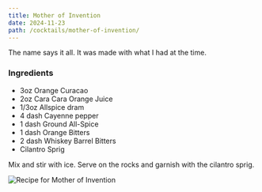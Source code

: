 ```yaml
---
title: Mother of Invention
date: 2024-11-23
path: /cocktails/mother-of-invention/
---
```


The name says it all. It was made with what I had at the time.

### Ingredients

* 3oz Orange Curacao
* 2oz Cara Cara Orange Juice
* 1/3oz Allspice dram
* 4 dash Cayenne pepper
* 1 dash Ground All-Spice
* 1 dash Orange Bitters
* 2 dash Whiskey Barrel Bitters
* Cilantro Sprig

Mix and stir with ice. Serve on the rocks and garnish with the cilantro sprig.

![Recipe for Mother of Invention](/img/cocktails/mother-of-invention.jpg)
